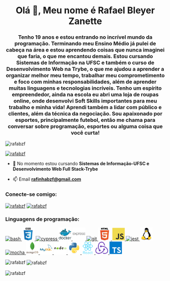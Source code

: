 <h1 align="center">Olá 👋, Meu nome é Rafael Bleyer Zanette</h1>
<h3 align="center">Tenho 19 anos e estou entrando no incrível mundo da programação. Terminando meu Ensino Médio já pulei de cabeça na área e estou aprendendo coisas que nunca imaginei que faria, o que me encantou demais. Estou cursando Sistemas de Informação na UFSC e também o curso de Desenvolvimento Web na Trybe, o que me ajudou a aprender a organizar melhor meu tempo, trabalhar meu comprometimento e foco com minhas responsabilidades, além de aprender muitas linguagens e tecnologias incríveis. Tenho um espírito empreendedor, ainda na escola eu abri uma loja de roupas online, onde desenvolvi Soft Skills importantes para meu trabalho e minha vida! Aprendi também a lidar com público e clientes, além da técnica da negociação. Sou apaixonado por esportes, principalmente futebol, então me chama para conversar sobre programação, esportes ou alguma coisa que você curta!</h3>

<p align="left"> <img src="https://komarev.com/ghpvc/?username=rafabzf&label=Profile%20views&color=0e75b6&style=flat" alt="rafabzf" /> </p>

<p align="left"> <a href="https://github.com/ryo-ma/github-profile-trophy"><img src="https://github-profile-trophy.vercel.app/?username=rafabzf" alt="rafabzf" /></a> </p>

- 🌱 No momento estou cursando **Sistemas de Informação-UFSC e Desenvolvimento Web Full Stack-Trybe**

- 📫 Email **rafinhabzf@gmail.com**

<h3 align="left">Conecte-se comigo:</h3>
<p align="left">
<a href="https://linkedin.com/in/rafabzf" target="blank"><img align="center" src="https://raw.githubusercontent.com/rahuldkjain/github-profile-readme-generator/master/src/images/icons/Social/linked-in-alt.svg" alt="rafabzf" height="30" width="40" /></a>
<a href="https://instagram.com/rafabzf" target="blank"><img align="center" src="https://raw.githubusercontent.com/rahuldkjain/github-profile-readme-generator/master/src/images/icons/Social/instagram.svg" alt="rafabzf" height="30" width="40" /></a>
</p>

<h3 align="left">Linguagens de programação:</h3>
<p align="left"> <a href="https://www.gnu.org/software/bash/" target="_blank" rel="noreferrer"> <img src="https://www.vectorlogo.zone/logos/gnu_bash/gnu_bash-icon.svg" alt="bash" width="40" height="40"/> </a> <a href="https://www.w3schools.com/css/" target="_blank" rel="noreferrer"> <img src="https://raw.githubusercontent.com/devicons/devicon/master/icons/css3/css3-original-wordmark.svg" alt="css3" width="40" height="40"/> </a> <a href="https://www.cypress.io" target="_blank" rel="noreferrer"> <img src="https://raw.githubusercontent.com/simple-icons/simple-icons/6e46ec1fc23b60c8fd0d2f2ff46db82e16dbd75f/icons/cypress.svg" alt="cypress" width="40" height="40"/> </a> <a href="https://www.docker.com/" target="_blank" rel="noreferrer"> <img src="https://raw.githubusercontent.com/devicons/devicon/master/icons/docker/docker-original-wordmark.svg" alt="docker" width="40" height="40"/> </a> <a href="https://expressjs.com" target="_blank" rel="noreferrer"> <img src="https://raw.githubusercontent.com/devicons/devicon/master/icons/express/express-original-wordmark.svg" alt="express" width="40" height="40"/> </a> <a href="https://git-scm.com/" target="_blank" rel="noreferrer"> <img src="https://www.vectorlogo.zone/logos/git-scm/git-scm-icon.svg" alt="git" width="40" height="40"/> </a> <a href="https://www.w3.org/html/" target="_blank" rel="noreferrer"> <img src="https://raw.githubusercontent.com/devicons/devicon/master/icons/html5/html5-original-wordmark.svg" alt="html5" width="40" height="40"/> </a> <a href="https://developer.mozilla.org/en-US/docs/Web/JavaScript" target="_blank" rel="noreferrer"> <img src="https://raw.githubusercontent.com/devicons/devicon/master/icons/javascript/javascript-original.svg" alt="javascript" width="40" height="40"/> </a> <a href="https://jestjs.io" target="_blank" rel="noreferrer"> <img src="https://www.vectorlogo.zone/logos/jestjsio/jestjsio-icon.svg" alt="jest" width="40" height="40"/> </a> <a href="https://www.linux.org/" target="_blank" rel="noreferrer"> <img src="https://raw.githubusercontent.com/devicons/devicon/master/icons/linux/linux-original.svg" alt="linux" width="40" height="40"/> </a> <a href="https://mochajs.org" target="_blank" rel="noreferrer"> <img src="https://www.vectorlogo.zone/logos/mochajs/mochajs-icon.svg" alt="mocha" width="40" height="40"/> </a> <a href="https://www.mongodb.com/" target="_blank" rel="noreferrer"> <img src="https://raw.githubusercontent.com/devicons/devicon/master/icons/mongodb/mongodb-original-wordmark.svg" alt="mongodb" width="40" height="40"/> </a> <a href="https://www.mysql.com/" target="_blank" rel="noreferrer"> <img src="https://raw.githubusercontent.com/devicons/devicon/master/icons/mysql/mysql-original-wordmark.svg" alt="mysql" width="40" height="40"/> </a> <a href="https://nodejs.org" target="_blank" rel="noreferrer"> <img src="https://raw.githubusercontent.com/devicons/devicon/master/icons/nodejs/nodejs-original-wordmark.svg" alt="nodejs" width="40" height="40"/> </a> <a href="https://www.python.org" target="_blank" rel="noreferrer"> <img src="https://raw.githubusercontent.com/devicons/devicon/master/icons/python/python-original.svg" alt="python" width="40" height="40"/> </a> <a href="https://reactjs.org/" target="_blank" rel="noreferrer"> <img src="https://raw.githubusercontent.com/devicons/devicon/master/icons/react/react-original-wordmark.svg" alt="react" width="40" height="40"/> </a> <a href="https://redux.js.org" target="_blank" rel="noreferrer"> <img src="https://raw.githubusercontent.com/devicons/devicon/master/icons/redux/redux-original.svg" alt="redux" width="40" height="40"/> </a> <a href="https://www.typescriptlang.org/" target="_blank" rel="noreferrer"> <img src="https://raw.githubusercontent.com/devicons/devicon/master/icons/typescript/typescript-original.svg" alt="typescript" width="40" height="40"/> </a> </p>

<p><img align="left" src="https://github-readme-stats.vercel.app/api/top-langs?username=rafabzf&show_icons=true&locale=en&layout=compact" alt="rafabzf" /></p>

<p>&nbsp;<img align="center" src="https://github-readme-stats.vercel.app/api?username=rafabzf&show_icons=true&locale=en" alt="rafabzf" /></p>

<p><img align="center" src="https://github-readme-streak-stats.herokuapp.com/?user=rafabzf&" alt="rafabzf" /></p>
